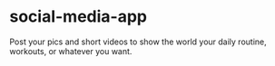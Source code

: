 # social-media-app
Post your pics and short videos to show the world your daily routine, workouts, or whatever you want.

